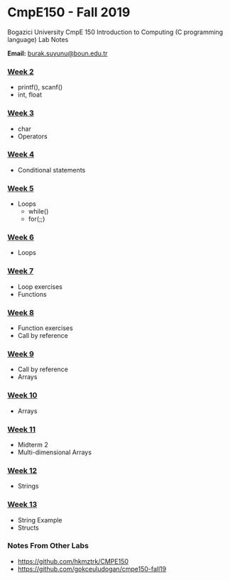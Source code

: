 # CmpE150 - Fall 2019

Bogazici University CmpE 150 Introduction to Computing (C programming language) Lab Notes 

**Email:** burak.suyunu@boun.edu.tr

### [Week 2](Week_02/)

* printf(), scanf()
* int, float

### [Week 3](Week_03/)

* char
* Operators

### [Week 4](Week_04/)

* Conditional statements

### [Week 5](Week_05/)

* Loops
	* while()
	* for(;;)

### [Week 6](Week_06/)

* Loops

### [Week 7](Week_07/)

* Loop exercises
* Functions

### [Week 8](Week_08/)

* Function exercises
* Call by reference

### [Week 9](Week_09/)

* Call by reference
* Arrays

### [Week 10](Week_10/)

* Arrays

### [Week 11](Week_11/)

* Midterm 2
* Multi-dimensional Arrays

### [Week 12](Week_12/)

* Strings

### [Week 13](Week_13/)

* String Example
* Structs

### Notes From Other Labs

* https://github.com/hkmztrk/CMPE150
* https://github.com/gokceuludogan/cmpe150-fall19


